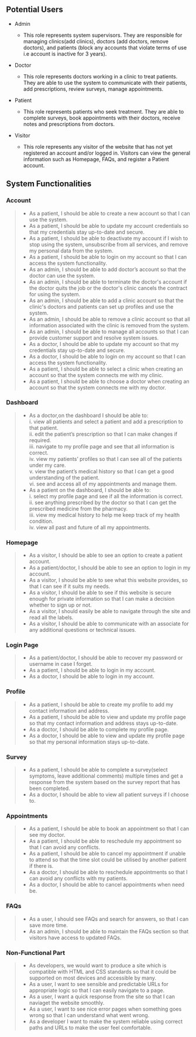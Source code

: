 ## Potential Users
- Admin
  - This role represents system supervisors. They are responsible for managing clinics(add clinics), doctors (add doctors, remove doctors), and patients (block any accounts that violate terms of use i.e account is inactive for 3 years).
  
- Doctor
  - This role represents doctors working in a clinic to treat patients. They are able to use the system to communicate with their patients, add prescriptions, review surveys, manage appointments.

- Patient
  - This role represents patients who seek treatment. They are able to complete surveys, book appointments with their doctors, receive notes and prescriptions from doctors.
  
- Visitor
  - This role represents any visitor of the website that has not yet registered an account and/or logged in. Visitors can view the general information such as Homepage, FAQs, and register a Patient account.

## System Functionalities
### Account 
> - As a patient, I should be able to create a new account so that I can use the system.
> - As a patient, I should be able to update my account credentials so that my credentials stay up-to-date and secure.
> - As a patient, I should be able to deactivate my account if I wish to stop using the system, unsubscribe from all services, and remove my personal data from the system.
> - As a patient, I should be able to login on my account so that I can access the system functionality.
> - As an admin, I should be able to add doctor’s account so that the doctor can use the system.
> - As an admin, I should be able to terminate the doctor's account if the doctor quits the job or the doctor's clinic cancels the contract for using the system.
> - As an admin, I should be able to add a clinic account so that the clinic's doctors and patients can set up profiles and use the system.
> - As an admin, I should be able to remove a clinic account so that all information associated with the clinic is removed from the system.
> - As an admin, I should be able to manage all accounts so that I can provide customer support and resolve system issues.
> - As a doctor, I should be able to update my account so that my credentials stay up-to-date and secure.
> - As a doctor, I should be able to login on my account so that I can access the system functionality.
> - As a patient, I should be able to select a clinic when creating an account so that the system connects me with my clinic.
> - As a patient, I should be able to choose a doctor when creating an account so that the system connects me with my doctor.

### Dashboard
> - As a doctor,on the dashboard I should be able to:\
            i.  view all patients and select a patient and add a prescription to that patient.\
            ii. edit the patient’s prescription so that I can make changes if required.\
           iii. navigate to my profile page and see that all information is correct.\
            iv. view my patients’ profiles so that I can see all of the patients under my care.\
             v. view the patient’s medical history so that I can get a good understanding of the patient.\
            vi. see and access all of my appointments and manage them.
> - As a patient on the dashboard, I should be able to:\
            i.  select my profile page and see if all the information is correct.\
            ii. see anything prescribed by the doctor so that I can get the prescribed medicine from the pharmacy.\
           iii. view my medical history to help me keep track of my health condition.\
            iv. view all past and future of all my appointments.

### Homepage
> - As a visitor, I should be able to see an option to create a patient account.
> - As a patient/doctor, I should be able to see an option to login in my account.
> - As a visitor, I should be able to see what this website provides, so that I can see if it suits my needs.
> - As a visitor, I should be able to see if this website is secure enough for private information so that I can make a decision whether to sign up or not. 
> - As a visitor, I should easily be able to navigate through the site and read all the labels.
> - As a visitor, I should be able to communicate with an associate for any additional questions or technical issues. 

### Login Page
> - As a patient/doctor, I should be able to recover my password or username in case I forget.
> - As a patient, I should be able to login in my account.
> - As a doctor, I should be able to login in my account.

### Profile
> - As a patient, I should be able to create my profile to add my contact information and address.
> - As a patient, I should be able to view and update my profile page so that my contact information and address stays up-to-date.
> - As a doctor, I should be able to complete my profile page.
> - As a doctor, I should be able to view and update my profile page so that my personal information stays up-to-date.

### Survey 
> - As a patient, I should be able to complete a survey(select symptoms, leave additional comments) multiple times and get a response from the system based on the survey report that has been completed.
> - As a doctor, I should be able to view all patient surveys if I choose to.

### Appointments
> - As a patient, I should be able to book an appointment so that I can see my doctor.
> - As a patient, I should be able to reschedule my appointment so that I can avoid any conflicts.
> - As a patient, I should be able to cancel my appointment if unable to attend so that the time slot could be utilised by another patient if there is.
> - As a doctor, I should be able to reschedule appointments so that I can avoid any conflicts with my patients.
> - As a doctor, I should be able to cancel appointments when need be.

### FAQs 
> - As a user, I should see FAQs and search for answers, so that I can save more time.
> - As an admin, I should be able to maintain the FAQs section so that visitors have access to updated FAQs.   

### Non-Functional Part
> - As developers, we would want to produce a site which is compatible with HTML and CSS standards so that it could be supported on most devices and accessible by many.
> - As a user, I want to see sensible and predictable URLs for appropriate logic so that I can easily navigate to a page.
> - As a user, I want a quick response from the site so that I can naviaget the website smoothly.
> - As a user, I want to see nice error pages when something goes wrong so that I can understand what went wrong.
> - As a developer I want to make the system reliable using correct paths and URLs to make the user feel comfortable.
